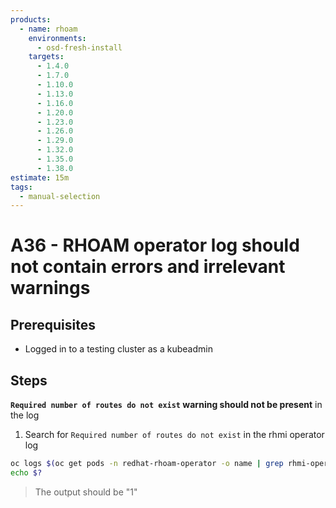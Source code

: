 ```yaml
---
products:
  - name: rhoam
    environments:
      - osd-fresh-install
    targets:
      - 1.4.0
      - 1.7.0
      - 1.10.0
      - 1.13.0
      - 1.16.0
      - 1.20.0
      - 1.23.0
      - 1.26.0
      - 1.29.0
      - 1.32.0
      - 1.35.0
      - 1.38.0
estimate: 15m
tags:
  - manual-selection
---
```


# A36 - RHOAM operator log should not contain errors and irrelevant warnings

## Prerequisites

- Logged in to a testing cluster as a kubeadmin

## Steps

**`Required number of routes do not exist` warning should not be present** in the log

1. Search for `Required number of routes do not exist` in the rhmi operator log

```bash
oc logs $(oc get pods -n redhat-rhoam-operator -o name | grep rhmi-operator) -n redhat-rhoam-operator | grep "Required number of routes do not exist"
echo $?
```

> The output should be "1"
